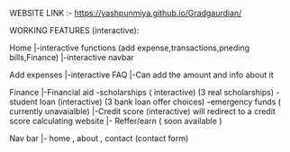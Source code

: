 WEBSITE LINK :- https://yashpunmiya.github.io/Gradgaurdian/

WORKING FEATURES (interactive):

Home
|-interactive functions (add expense,transactions,pneding bills,Finance)
|-interactive navbar

Add expenses
|-interactive FAQ
|-Can add the amount and info about it

Finance
|-Financial aid 
  -scholarships ( interactive) (3 real scholarships)
  -student loan (interactive) (3 bank loan offer choices)
  -emergency funds ( currently unavaialble)
|-Credit score (interactive) will redirect to a credit score calculating website
|- Reffer/earn ( soon available )

Nav bar 
|- home , about , contact (contact form)
